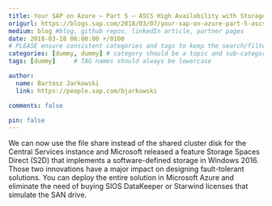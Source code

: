 ```yaml
---
title: Your SAP on Azure – Part 5 – ASCS High Availability with Storage Spaces Direct
origurl: https://blogs.sap.com/2018/03/07/your-sap-on-azure-part-5-ascs-high-availability-with-storage-spaces-direct/
medium: blog #blog, github repos, linkedIn article, partner pages
date: 2018-03-18 06:00:00 +/0100
# PLEASE ensure consistent categories and tags to keep the search/filtering meaningful!
categories: [dummy, dummy] # category should be a topic and sub-category primary product
tags: [dummy]     # TAG names should always be lowercase

author:
  name: Bartosz Jarkowski
  link: https://people.sap.com/bjarkowski

comments: false

pin: false
---
```

We can now use the file share instead of the shared cluster disk for the Central Services instance and Microsoft released a feature Storage Spaces Direct (S2D) that implements a software-defined storage in Windows 2016. Those two innovations have a major impact on designing fault-tolerant solutions. You can deploy the entire solution in Microsoft Azure and eliminate the need of buying SIOS DataKeeper or Starwind licenses that simulate the SAN drive.
